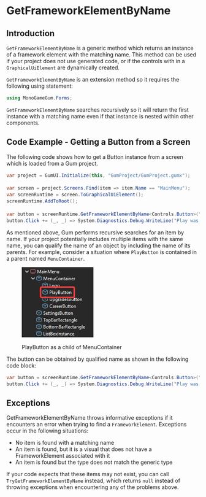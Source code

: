 # GetFrameworkElementByName

## Introduction

`GetFrameworkElementByName` is a generic method which returns an instance of a framework element with the matching name. This method can be used if your project does not use generated code, or if the controls with in a `GraphicalUiElement` are dynamically created.

`GetFrameworkElementByName` is an extension method so it requires the following using statement:

```csharp
using MonoGameGum.Forms;
```

`GetFrameworkElementByName` searches recursively so it will return the first instance with a matching name even if that instance is nested within other components.

## Code Example - Getting a Button from a Screen

The following code shows how to get a Button instance from a screen which is loaded from a Gum project.

```csharp
var project = GumUI.Initialize(this, "GumProject/GumProject.gumx");

var screen = project.Screens.Find(item => item.Name == "MainMenu");
var screenRuntime = screen.ToGraphicalUiElement();
screenRuntime.AddToRoot();

var button = screenRuntime.GetFrameworkElementByName<Controls.Button>("PlayButton");
button.Click += (_, _) => System.Diagnostics.Debug.WriteLine("Play was clicked");
```

As mentioned above, Gum performs recursive searches for an item by name. If your project potentially includes multiple items with the same name, you can qualify the name of an object by including the name of its parents. For example, consider a situation where `PlayButton` is contained in a parent named `MenuContainer`.&#x20;

<figure><img src="../../../.gitbook/assets/01_06 33 15 (1).png" alt=""><figcaption><p>PlayButton as a child of MenuContainer</p></figcaption></figure>

The button can be obtained by qualified name as shown in the following code block:

```csharp
var button = screenRuntime.GetFrameworkElementByName<Controls.Button>("MenuContainer.PlayButton");
button.Click += (_, _) => System.Diagnostics.Debug.WriteLine("Play was clicked");
```

## Exceptions

GetFrameworkElementByName throws informative exceptions if it encounters an error when trying to find a `FrameworkElement`. Exceptions occur in the following situations:

* No item is found with a matching name
* An item is found, but it is a visual that does not have a FrameworkElement associated with it
* An item is found but the type does not match the generic type

If your code expects that these items may not exist, you can call `TryGetFrameworkElementByName` instead, which returns `null` instead of throwing exceptions when encountering any of the problems above.

